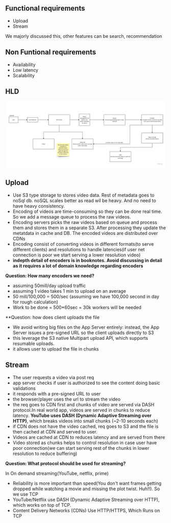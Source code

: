## Functional requirements
- Upload
- Stream

We majorly discussed this, other features can be search, recommendation
## Non Funtional requirements
- Availability
- Low latency
- Scalability

## HLD
![img.png](img.png)

## Upload
- Use S3 type storage to stores video data. Rest of metadata goes to noSql db. noSQL scales better as read wil be heavy. And no need to have heavy consistency.
- Encoding of videos are time-consuming so they can be done real time. So we add a message queue to process the raw videos.
- Encoding servers picks the raw videos based on queue and process them and stores them in a separate S3. After processing they update the metatdata in cache and DB. The encoded videos are distributed over CDNs
- Encoding consist of converting videos in different formats(to serve different clients) and resolutions to handle latencies(if user net connection is poor we start serving a lower resolution video)
- **indepth detail of encoders is in booknotes. Avoid discussing in detail as it requires a lot of domain knowledge regarding encoders**

**Question: How many encoders we need?**
- assuming 50mill/day upload traffic
- assuming 1 video takes 1 min to upload on an average
- 50 mill/100,000 = 500/sec (assuming we have 100,000 second in day for rough calculation)
- Work to be done = 500*60sec = 30k workers will be needed

**Question: how does client uploads the file

- We avoid writing big files on the App Server entirely: instead, the App Server issues a pre-signed URL so the client uploads directly to S3
- this leverage the S3 native Multipart upload API, which supports resumable uploads.
- it allows user to upload the file in chunks

## Stream
- The user requests a video via post req
- app server checks if user is authorized to see the content doing basic validations
- it responds with a pre-signed URL to user
- the browser/player uses the url to stream the video
- the req goes to CDN first and chunks of video are served via DASH protocol.In real world app, videos are served in chunks to reduce latency. **YouTube uses DASH (Dynamic Adaptive Streaming over HTTP)**, which breaks videos into small chunks (~2-10 seconds each)
- if CDN does not have the video cached, req goes to S3 and the file is then cached at CDN and served to user.
- Videos are cached at CDN to reduces latency and are served from there
- Video stored as chunks helps to control resolution in case user have poor connection(we can start serving rest of the chunks in lower resolution to reduce buffering)

**Question: What protocol should be used for streaming?**

In On demand streaming(YouTube, netflix, prime)
- Reliability is more important than speed(You don't want frames getting dropped while watching a movie and missing the plot twist. Huh!!). So we use TCP
- YouTube/Netflix use DASH (Dynamic Adaptive Streaming over HTTP), which works on top of TCP.
- Content Delivery Networks (CDNs) Use HTTP/HTTPS, Which Runs on TCP
 